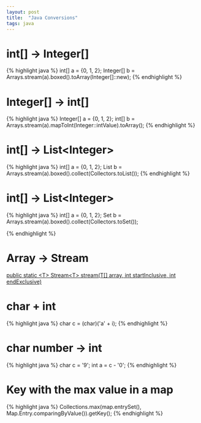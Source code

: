 ```yaml
---
layout: post
title:  "Java Conversions"
tags: java
---
```

# int[] -> Integer[]
{% highlight java %}
int[] a = {0, 1, 2};
Integer[] b = Arrays.stream(a).boxed().toArray(Integer[]::new);
{% endhighlight %}

# Integer[] -> int[]
{% highlight java %}
Integer[] a = {0, 1, 2};
int[] b = Arrays.stream(a).mapToInt(Integer::intValue).toArray();
{% endhighlight %}

# int[] -> List\<Integer\>
{% highlight java %}
int[] a = {0, 1, 2};
List<Integer> b = Arrays.stream(a).boxed().collect(Collectors.toList());
{% endhighlight %}

# int[] -> List\<Integer\>
{% highlight java %}
int[] a = {0, 1, 2};
Set<Integer> b = Arrays.stream(a).boxed().collect(Collectors.toSet());

{% endhighlight %}
# Array -> Stream
[public static \<T\> Stream\<T\> stream(T\[\] array, int startInclusive, int endExclusive)](https://docs.oracle.com/javase/8/docs/api/java/util/Arrays.html#stream-T:A-int-int-)

# char + int
{% highlight java %}
char c = (char)('a' + i);
{% endhighlight %}

# char number -> int
{% highlight java %}
char c = '9';
int a = c - '0';
{% endhighlight %}


# Key with the max value in a map
{% highlight java %}
Collections.max(map.entrySet(), Map.Entry.comparingByValue()).getKey();
{% endhighlight %}

